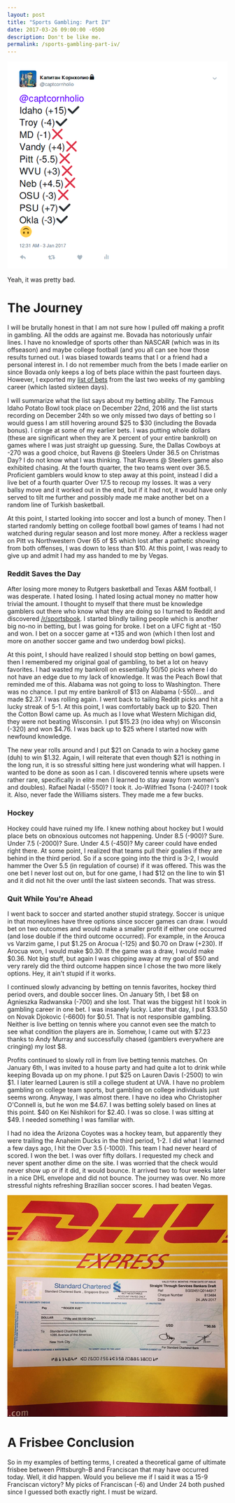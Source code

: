 ```yaml
---
layout: post
title: "Sports Gambling: Part IV"
date: 2017-03-26 09:00:00 -0500
description: Don't be like me.
permalink: /sports-gambling-part-iv/
---
```


![It was bad.](\assets\img\bowl_game_results.png)

Yeah, it was pretty bad.

# The Journey

I will be brutally honest in that I am not sure how I pulled off making a profit in gambling. All the odds are against me. Bovada has notoriously unfair lines. I have no knowledge of sports other than NASCAR (which was in its offseason) and maybe college football (and you all can see how those results turned out. I was biased towards teams that I or a friend had a personal interest in. I do not remember much from the bets I made earlier on since Bovada only keeps a log of bets place within the past fourteen days. However, I exported my [list of bets](http://pastebin.com/R8PdkeD1) from the last two weeks of my gambling career (which lasted sixteen days).

I will summarize what the list says about my betting ability. The Famous Idaho Potato Bowl took place on December 22nd, 2016 and the list starts recording on December 24th so we only missed two days of betting so I would guess I am still hovering around $25 to $30 (including the Bovada bonus). I cringe at some of my earlier bets. I was putting whole dollars (these are significant when they are X percent of your entire bankroll) on games where I was just straight up guessing. Sure, the Dallas Cowboys at -270 was a good choice, but Ravens @ Steelers Under 36.5 on Christmas Day? I do not know what I was thinking. That Ravens @ Steelers game also exhibited chasing. At the fourth quarter, the two teams went over 36.5. Proficient gamblers would know to step away at this point, instead I did a live bet of a fourth quarter Over 17.5 to recoup my losses. It was a very ballsy move and it worked out in the end, but if it had not, it would have only served to tilt me further and possibly made me make another bet on a random line of Turkish basketball.

At this point, I started looking into soccer and lost a bunch of money. Then I started randomly betting on college football bowl games of teams I had not watched during regular season and lost more money. After a reckless wager on Pitt vs Northwestern Over 65 of $5 which lost after a pathetic showing from both offenses, I was down to less than $10. At this point, I was ready to give up and admit I had my ass handed to me by Vegas.

### Reddit Saves the Day

After losing more money to Rutgers basketball and Texas A&M football, I was desperate. I hated losing. I hated losing actual money no matter how trivial the amount. I thought to myself that there must be knowledge gamblers out there who know what they are doing so I turned to Reddit and discovered [/r/sportsbook](https://www.reddit.com/r/sportsbook). I started blindly tailing people which is another big no-no in betting, but I was going for broke. I bet on a UFC fight at -150 and won. I bet on a soccer game at +135 and won (which I then lost and more on another soccer game and two underdog bowl picks).

At this point, I should have realized I should stop betting on bowl games, then I remembered my original goal of gambling, to bet a lot on heavy favorites. I had wasted my bankroll on essentially 50/50 picks where I do not have an edge due to my lack of knowledge. It was the Peach Bowl that reminded me of this. Alabama was not going to loss to Washington. There was no chance. I put my entire bankroll of $13 on Alabama (-550)... and made $2.37. I was rolling again. I went back to tailing Reddit picks and hit a lucky streak of 5-1. At this point, I was comfortably back up to $20. Then the Cotton Bowl came up. As much as I love what Western Michigan did, they were not beating Wisconsin. I put $15.23 (no idea why) on Wisconsin (-320) and won $4.76. I was back up to $25 where I started now with newfound knowledge.

The new year rolls around and I put $21 on Canada to win a hockey game (duh) to win $1.32. Again, I will reiterate that even though $21 is nothing in the long run, it is so stressful sitting here just wondering what will happen. I wanted to be done as soon as I can. I discovered tennis where upsets were rather rare, specifically in elite men (I learned to stay away from women's and doubles). Rafael Nadal (-550)? I took it. Jo-Wilfried Tsona (-240)? I took it. Also, never fade the Williams sisters. They made me a few bucks.

### Hockey

Hockey could have ruined my life. I knew nothing about hockey but I would place bets on obnoxious outcomes not happening. Under 8.5 (-900)? Sure. Under 7.5 (-2000)? Sure. Under 4.5 (-450)? My career could have ended right there. At some point, I realized that teams pull their goalies if they are behind in the third period. So if a score going into the third is 3-2, I would hammer the Over 5.5 (in regulation of course) if it was offered. This was the one bet I never lost out on, but for one game, I had $12 on the line to win $1 and it did not hit the over until the last sixteen seconds. That was stress.

### Quit While You're Ahead

I went back to soccer and started another stupid strategy. Soccer is unique in that moneylines have three options since soccer games can draw. I would bet on two outcomes and would make a smaller profit if either one occurred (and lose double if the third outcome occurred). For example, in the Arouca vs Varzim game, I put $1.25 on Arocua (-125) and $0.70 on Draw (+230). If Arocua won, I would make $0.30. If the game was a draw, I would make $0.36. Not big stuff, but again I was chipping away at my goal of $50 and very rarely did the third outcome happen since I chose the two more likely options. Hey, it ain't stupid if it works.

I continued slowly advancing by betting on tennis favorites, hockey third period overs, and double soccer lines. On January 5th, I bet $8 on Agnieszka Radwanska (-700) and she lost. That was the biggest hit I took in gambling career in one bet. I was insanely lucky. Later that day, I put $33.50 on Novak Djokovic (-6600) for $0.51. That is not responsible gambling. Neither is live betting on tennis where you cannot even see the match to see what condition the players are in. Somehow, I came out with $7.23 thanks to Andy Murray and successfully chased (gamblers everywhere are cringing) my lost $8.

Profits continued to slowly roll in from live betting tennis matches. On January 6th, I was invited to a house party and had quite a lot to drink while keeping Bovada up on my phone. I put $25 on Lauren Davis (-2500) to win $1. I later learned Lauren is still a college student at UVA. I have no problem gambling on college team sports, but gambling on college individuals just seems wrong. Anyway, I was almost there. I have no idea who Christopher O'Connell is, but he won me $4.67. I was betting solely based on lines at this point. $40 on Kei Nishikori for $2.40. I was so close. I was sitting at $49. I needed something I was familiar with.

I had no idea the Arizona Coyotes was a hockey team, but apparently they were trailing the Anaheim Ducks in the third period, 1-2. I did what I learned a few days ago, I hit the Over 3.5 (-1000). This team I had never heard of scored. I won the bet. I was over fifty dollars. I requested my check and never spent another dime on the site. I was worried that the check would never show up or if it did, it would bounce. It arrived two to four weeks later in a nice DHL envelope and did not bounce. The journey was over. No more stressful nights refreshing Brazilian soccer scores. I had beaten Vegas.

![Yeah, fuck Vegas.](\assets\img\bovada_check.png)

# A Frisbee Conclusion

So in my examples of betting terms, I created a theoretical game of ultimate frisbee between Pittsburgh-B and Franciscan that may have occurred today. Well, it did happen. Would you believe me if I said it was a 15-9 Franciscan victory? My picks of Franciscan (-6) and Under 24 both pushed since I guessed both exactly right. I must be wizard.


